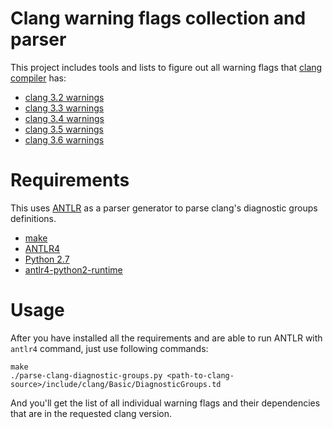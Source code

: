 # Clang warning flags collection and parser

This project includes tools and lists to figure out all warning flags
that [clang compiler](http://clang.llvm.org/) has:

* [clang 3.2 warnings](warnings-clang-3.2.txt)
* [clang 3.3 warnings](warnings-clang-3.3.txt)
* [clang 3.4 warnings](warnings-clang-3.4.txt)
* [clang 3.5 warnings](warnings-clang-3.5.txt)
* [clang 3.6 warnings](warnings-clang-3.6.txt)

# Requirements

This uses [ANTLR](http://www.antlr.org/) as a parser generator to
parse clang's diagnostic groups definitions.

* [make](http://www.gnu.org/software/make/)
* [ANTLR4](http://www.antlr.org/)
* [Python 2.7](https://www.python.org/)
* [antlr4-python2-runtime](https://pypi.python.org/pypi/antlr4-python2-runtime/)

# Usage

After you have installed all the requirements and are able to run
ANTLR with `antlr4` command, just use following commands:

    make
    ./parse-clang-diagnostic-groups.py <path-to-clang-source>/include/clang/Basic/DiagnosticGroups.td

And you'll get the list of all individual warning flags and their
dependencies that are in the requested clang version.

